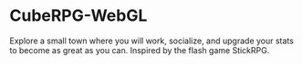 # CubeRPG-WebGL
Explore a small town where you will work, socialize, and upgrade your stats to become as great as you can. 
Inspired by the flash game StickRPG.
